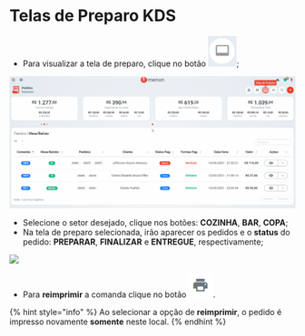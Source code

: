 # Telas de Preparo KDS

* Para visualizar a tela de preparo, clique no botão ![](<../../.gitbook/assets/image (1) (1).png>);

![](../../.gitbook/assets/tela.preparo1.gif)

* Selecione o setor desejado, clique nos botões: **COZINHA**, **BAR**, **COPA**;
* Na tela de preparo selecionada, irão aparecer os pedidos e o **status** do pedido: **PREPARAR**, **FINALIZAR** e **ENTREGUE**, respectivamente;

![](../../.gitbook/assets/tela.preparo2.gif)

* Para **reimprimir** a comanda clique no botão  ![](<../../.gitbook/assets/image (7) (1).png>).

{% hint style="info" %}
Ao selecionar a opção de **reimprimir**, o pedido é impresso novamente **somente** neste local.
{% endhint %}
